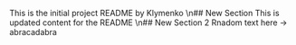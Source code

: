 This is the initial project README by Klymenko
\n## New Section
This is updated content for the README
\n## New Section 2
Rnadom text here -> abracadabra

